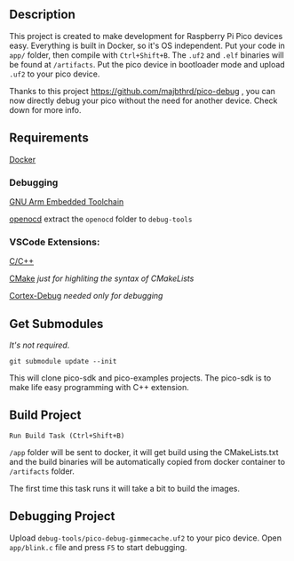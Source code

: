 ## Description

This project is created to make development for Raspberry Pi Pico  devices easy. Everything is built in Docker, so it's OS independent. Put your code in `app/` folder, then compile with `Ctrl+Shift+B`. The `.uf2` and `.elf` binaries will be found at `/artifacts`. Put the pico device in bootloader mode and upload `.uf2` to your pico device.

Thanks to this project https://github.com/majbthrd/pico-debug , you can now directly debug your pico without the need for another device. Check down for more info.

## Requirements
[Docker](https://www.docker.com/products/docker-desktop)

### Debugging

[GNU Arm Embedded Toolchain](https://developer.arm.com/tools-and-software/open-source-software/developer-tools/gnu-toolchain/gnu-rm/downloads)

[openocd](https://github.com/earlephilhower/pico-quick-toolchain/releases/) extract the `openocd` folder to `debug-tools`

### VSCode Extensions:

[C/C++](https://marketplace.visualstudio.com/items?itemName=ms-vscode.cpptools)

[CMake](https://marketplace.visualstudio.com/items?itemName=twxs.cmake) <em>just for highliting the syntax of CMakeLists</em>

[Cortex-Debug](https://marketplace.visualstudio.com/items?itemName=marus25.cortex-debug) <em>needed only for debugging</em>

## Get Submodules
*It's not required*. 

`git submodule update --init`

This will clone pico-sdk and pico-examples projects. The pico-sdk is to make life easy programming with C++ extension.

## Build Project

`Run Build Task (Ctrl+Shift+B)`

`/app` folder will be sent to docker, it will get build using the CMakeLists.txt and the build binaries will be automatically copied from docker container to `/artifacts` folder.

The first time this task runs it will take a bit to build the images. 

## Debugging Project

Upload `debug-tools/pico-debug-gimmecache.uf2` to your pico device. Open `app/blink.c` file and press `F5` to start debugging.
